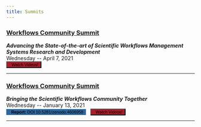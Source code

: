 ```yaml
---
title: Summits
---
```


<div class="surveys" markdown="1">

### [Workflows Community Summit](/summits/technical)
_**Advancing the State-of-the-art of Scientific Workflows Management Systems Research and Development**_
<br/>
Wednesday -- April 7, 2021<br/>
<button onclick="window.open('https://www.youtube.com/watch?v=lbGCz2EgfZU&list=PLAtmuqHExRvOfsFTDdtGDrhovi1oQWLgP')"
class="btn btn-danger register" style="font-size: 0.8em; background-color: #a71d2a">
<i class="fab fa-youtube" style="color: #fff !important"></i>&nbsp;&nbsp;Watch Videos!
</button>


<!--button onclick="window.open('https://forms.gle/7DDuZqMbxBC8zmvx6')"
class="btn btn-success register small" style="font-size: 0.8em">Register Here!
</button-->


---

### [Workflows Community Summit](/summits/community)
_**Bringing the Scientific Workflows Community Together**_
<br/>
Wednesday -- January 13, 2021<br/>
<button onclick="window.open('https://doi.org/10.5281/zenodo.4606958')"
class="btn btn-danger register" style="font-size: 0.8em; background-color: #2F679D; border: 1px solid #2F679D">
<i class="fas fa-file-pdf" style="color: #fff !important"></i>&nbsp;&nbsp;<strong>Report:</strong> DOI 10.5281/zenodo.4606958 
</button>&nbsp;&nbsp;
<button onclick="window.open('https://youtu.be/iQpdxML01i0?list=PLAtmuqHExRvNf5zmggm2VwDedGoibO69U')"
class="btn btn-danger register" style="font-size: 0.8em; background-color: #a71d2a">
<i class="fab fa-youtube" style="color: #fff !important"></i>&nbsp;&nbsp;Watch Videos!
</button>

---

</div>
